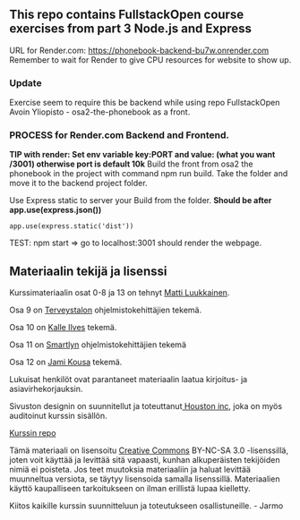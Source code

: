 ## This repo contains FullstackOpen course exercises from part 3 Node.js and Express

URL for Render.com: https://phonebook-backend-bu7w.onrender.com
Remember to wait for Render to give CPU resources for website to show up.

### Update

Exercise seem to require this be backend while using repo FullstackOpen Avoin Yliopisto - osa2-the-phonebook as a front.

### PROCESS for Render.com Backend and Frontend.

**TIP with render: Set env variable key:PORT and value: (what you want /3001) otherwise port is default 10k**
Build the front from osa2 the phonebook in the project with command npm run build.
Take the folder and move it to the backend project folder.

Use Express static to server your Build from the folder.
**Should be after app.use(express.json())**

```
app.use(express.static('dist'))
```

TEST: npm start => go to localhost:3001 should render the webpage.

## Materiaalin tekijä ja lisenssi

Kurssimateriaalin osat 0-8 ja 13 on tehnyt [Matti Luukkainen](https://github.com/mluukkai).

Osa 9 on [Terveystalon](https://www.terveystalo.com/fi/Yritystietoa/Terveystalo-tyontantajana/Digital-Health/) ohjelmistokehittäjien tekemä.

Osa 10 on [Kalle Ilves](https://github.com/Kaltsoon) tekemä.

Osa 11 on [Smartlyn](https://www.smartly.io/) ohjelmistokehittäjien tekemä

Osa 12 on [Jami Kousa](https://github.com/jakousa) tekemä.

Lukuisat henkilöt ovat parantaneet materiaalin laatua kirjoitus- ja asiavirhekorjauksin.

Sivuston designin on suunnitellut ja toteuttanut[ Houston inc](https://www.houston-inc.com/), joka on myös auditoinut kurssin sisällön.

[Kurssin repo](https://github.com/fullstack-hy2020/fullstack-hy2020.github.io)

Tämä materiaali on lisensoitu [Creative Commons](https://creativecommons.org/licenses/by-nc-sa/3.0/) BY-NC-SA 3.0 -lisenssillä, joten voit käyttää ja levittää sitä vapaasti, kunhan alkuperäisten tekijöiden nimiä ei poisteta. Jos teet muutoksia materiaaliin ja haluat levittää muunneltua versiota, se täytyy lisensoida samalla lisenssillä. Materiaalien käyttö kaupalliseen tarkoitukseen on ilman erillistä lupaa kielletty.

Kiitos kaikille kurssin suunnitteluun ja toteutukseen osallistuneille. - Jarmo
